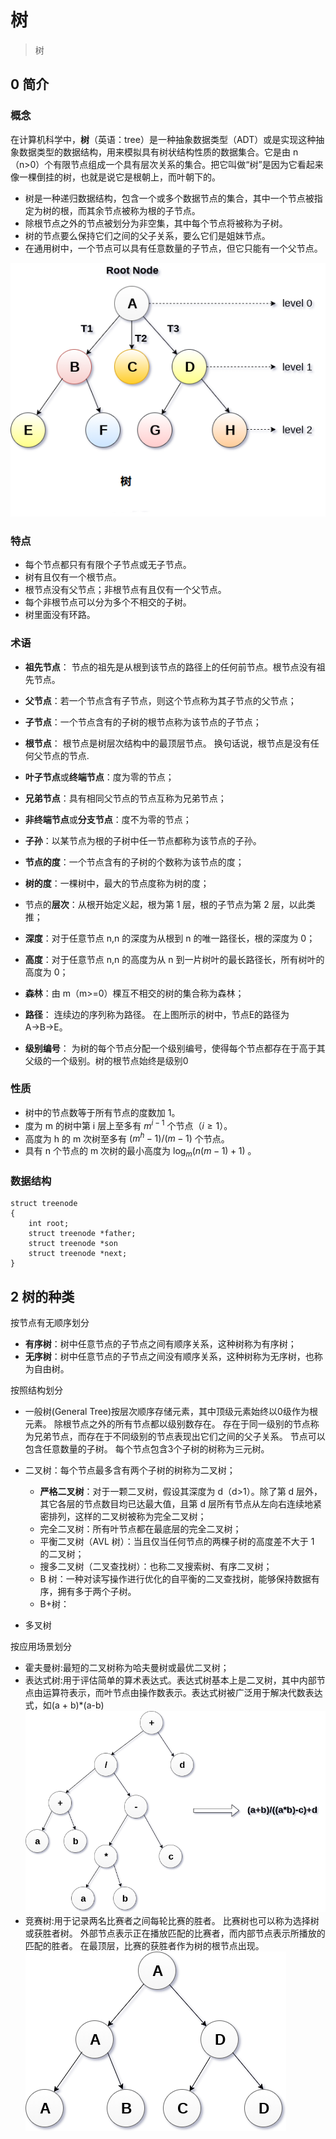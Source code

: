 # 树
> 树

## 0 简介

### 概念
在计算机科学中，**树**（英语：tree）是一种抽象数据类型（ADT）或是实现这种抽象数据类型的数据结构，用来模拟具有树状结构性质的数据集合。它是由 n（n>0）个有限节点组成一个具有层次关系的集合。把它叫做“树”是因为它看起来像一棵倒挂的树，也就是说它是根朝上，而叶朝下的。

* 树是一种递归数据结构，包含一个或多个数据节点的集合，其中一个节点被指定为树的根，而其余节点被称为根的子节点。
* 除根节点之外的节点被划分为非空集，其中每个节点将被称为子树。
* 树的节点要么保持它们之间的父子关系，要么它们是姐妹节点。
* 在通用树中，一个节点可以具有任意数量的子节点，但它只能有一个父节点。

![](树.png)
### 特点

- 每个节点都只有有限个子节点或无子节点。
- 树有且仅有一个根节点。
- 根节点没有父节点；非根节点有且仅有一个父节点。
- 每个非根节点可以分为多个不相交的子树。
- 树里面没有环路。

### 术语
- **祖先节点**： 节点的祖先是从根到该节点的路径上的任何前节点。根节点没有祖先节点。
- **父节点**：若一个节点含有子节点，则这个节点称为其子节点的父节点；
- **子节点**：一个节点含有的子树的根节点称为该节点的子节点；
- **根节点**： 根节点是树层次结构中的最顶层节点。 换句话说，根节点是没有任何父节点的节点.
- **叶子节点**或**终端节点**：度为零的节点；
- **兄弟节点**：具有相同父节点的节点互称为兄弟节点；
- **非终端节点**或**分支节点**：度不为零的节点；
- **子孙**：以某节点为根的子树中任一节点都称为该节点的子孙。


- **节点的度**：一个节点含有的子树的个数称为该节点的度；
- **树的度**：一棵树中，最大的节点度称为树的度；
- 节点的**层次**：从根开始定义起，根为第 1 层，根的子节点为第 2 层，以此类推；
- **深度**：对于任意节点 n,n 的深度为从根到 n 的唯一路径长，根的深度为 0；
- **高度**：对于任意节点 n,n 的高度为从 n 到一片树叶的最长路径长，所有树叶的高度为 0；
- **森林**：由 m（m>=0）棵互不相交的树的集合称为森林；
- **路径**： 连续边的序列称为路径。 在上图所示的树中，节点E的路径为A→B→E。
- **级别编号**： 为树的每个节点分配一个级别编号，使得每个节点都存在于高于其父级的一个级别。树的根节点始终是级别0


### 性质

- 树中的节点数等于所有节点的度数加 1。
- 度为 m 的树中第 i 层上至多有  $m^{i-1}$  个节点（$i ≥ 1$）。
- 高度为 h 的 m 次树至多有 $(m^h-1)/(m-1)$ 个节点。
- 具有 n 个节点的 m 次树的最小高度为 $\log_m{(n(m-1)+1)}$ 。


### 数据结构
```
struct treenode
{
    int root;  
    struct treenode *father;
    struct treenode *son
    struct treenode *next;
}
```

## 2 树的种类
按节点有无顺序划分
* **有序树**：树中任意节点的子节点之间有顺序关系，这种树称为有序树；
* **无序树**：树中任意节点的子节点之间没有顺序关系，这种树称为无序树，也称为自由树。


按照结构划分
* 一般树(General Tree)按层次顺序存储元素，其中顶级元素始终以0级作为根元素。 除根节点之外的所有节点都以级别数存在。 存在于同一级别的节点称为兄弟节点，而存在于不同级别的节点表现出它们之间的父子关系。 节点可以包含任意数量的子树。 每个节点包含3个子树的树称为三元树。

* 二叉树：每个节点最多含有两个子树的树称为二叉树；
  - **严格二叉树**：对于一颗二叉树，假设其深度为 d（d>1）。除了第 d 层外，其它各层的节点数目均已达最大值，且第 d 层所有节点从左向右连续地紧密排列，这样的二叉树被称为完全二叉树；
  - 完全二叉树：所有叶节点都在最底层的完全二叉树；
  - 平衡二叉树（AVL 树）：当且仅当任何节点的两棵子树的高度差不大于 1 的二叉树；
  - 搜多二叉树（二叉查找树）：也称二叉搜索树、有序二叉树；
  - B 树：一种对读写操作进行优化的自平衡的二叉查找树，能够保持数据有序，拥有多于两个子树。
  - B+树：
* 多叉树


按应用场景划分
* 霍夫曼树:最短的二叉树称为哈夫曼树或最优二叉树；
* 表达式树:用于评估简单的算术表达式。表达式树基本上是二叉树，其中内部节点由运算符表示，而叶节点由操作数表示。表达式树被广泛用于解决代数表达式，如(a + b)*(a-b)
![](2021-03-12-22-05-59.png)
* 竞赛树:用于记录两名比赛者之间每轮比赛的胜者。 比赛树也可以称为选择树或获胜者树。 外部节点表示正在播放匹配的比赛者，而内部节点表示所播放的匹配的胜者。 在最顶层，比赛的获胜者作为树的根节点出现。
![](2021-03-12-22-07-20.png)

